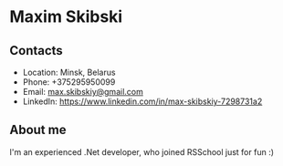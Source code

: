 # Maxim Skibski
## Contacts
* Location: Minsk, Belarus
* Phone: +375295950099
* Email: max.skibskiy@gmail.com
* LinkedIn: https://www.linkedin.com/in/max-skibskiy-7298731a2
## About me
I'm an experienced .Net developer, who joined RSSchool just for fun :)
